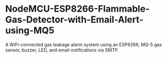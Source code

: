 # NodeMCU-ESP8266-Flammable-Gas-Detector-with-Email-Alert-using-MQ5
A WiFi-connected gas leakage alarm system using an ESP8266, MQ-5 gas sensor, buzzer, LED, and email notifications via SMTP.
